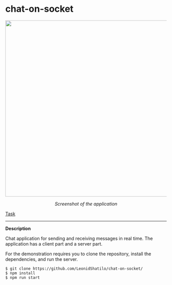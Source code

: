 # chat-on-socket

<div style="text-align:center">
  <img src="https://github.com/LeonidShatilo/chat-on-socket.io/blob/develop/example.png" width="550px">
  <p><i>Screenshot of the application</i></p>
</div>

[Task](https://github.com/rolling-scopes-school/tasks/blob/master/tasks/stage-0/projects.md#task-12-chat-on-socketio-20)

---

**Description**

Chat application for sending and receiving messages in real time. The application has a client part and a server part.

For the demonstration requires you to clone the repository, install the dependencies, and run the server.

```shell
$ git clone https://github.com/LeonidShatilo/chat-on-socket/
$ npm install
$ npm run start
```
